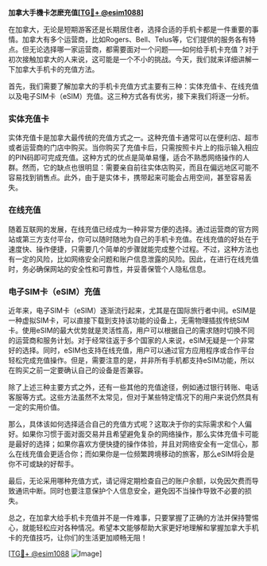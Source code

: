 **加拿大手機卡怎麽充值[[TG💪+ @esim1088](https://t.me/s/esim1088)]**

在加拿大，无论是短期游客还是长期居住者，选择合适的手机卡都是一件重要的事情。加拿大有多个运营商，比如Rogers、Bell、Telus等，它们提供的服务各有特点。但无论选择哪一家运营商，都需要面对一个问题——如何给手机卡充值？对于初次接触加拿大的人来说，这可能是一个不小的挑战。今天，我们就来详细讲解一下加拿大手机卡的充值方法。

首先，我们需要了解加拿大的手机卡充值方式主要有三种：实体充值卡、在线充值以及电子SIM卡（eSIM）充值。这三种方式各有优劣，接下来我们将逐一分析。

### 实体充值卡

实体充值卡是加拿大最传统的充值方式之一。这种充值卡通常可以在便利店、超市或者运营商的门店中购买。当你购买了充值卡后，只需按照卡片上的指示输入相应的PIN码即可完成充值。这种方式的优点是简单易懂，适合不熟悉网络操作的人群。然而，它的缺点也很明显：需要亲自前往实体店购买，而且在偏远地区可能不容易找到销售点。此外，由于是实体卡，携带起来可能会占用空间，甚至容易丢失。

### 在线充值

随着互联网的发展，在线充值已经成为一种非常方便的选择。通过运营商的官方网站或第三方支付平台，你可以随时随地为自己的手机卡充值。在线充值的好处在于速度快、操作便捷，只需要几个简单的步骤就能完成整个过程。不过，这种方法也有一定的风险，比如网络安全问题和账户信息泄露的风险。因此，在进行在线充值时，务必确保网站的安全性和可靠性，并妥善保管个人隐私信息。

### 电子SIM卡（eSIM）充值

近年来，电子SIM卡（eSIM）逐渐流行起来，尤其是在国际旅行者中间。eSIM是一种虚拟SIM卡，可以直接下载到支持该功能的设备上，无需物理插拔传统SIM卡。使用eSIM的最大优势就是灵活性高，用户可以根据自己的需求随时切换不同的运营商和服务计划。对于经常往返于多个国家的人来说，eSIM无疑是一个非常好的选择。同时，eSIM也支持在线充值，用户可以通过官方应用程序或合作平台轻松完成充值操作。但是，需要注意的是，并非所有手机都支持eSIM功能，所以在购买之前一定要确认自己的设备是否兼容。

除了上述三种主要方式之外，还有一些其他的充值途径，例如通过银行转账、电话客服等方式。这些方法虽然不太常见，但对于某些特定情况下的用户来说仍然具有一定的实用价值。

那么，具体该如何选择适合自己的充值方式呢？这取决于你的实际需求和个人偏好。如果你习惯于面对面交易并且希望避免复杂的网络操作，那么实体充值卡可能是最好的选择；如果你喜欢方便快捷的操作体验，并且对网络安全有一定信心，那么在线充值会更适合你；而如果你是一位频繁跨境移动的旅客，那么eSIM将会是你不可或缺的好帮手。

最后，无论采用哪种充值方式，请记得定期检查自己的账户余额，以免因欠费而导致通讯中断。同时也要注意保护个人信息安全，避免因不当操作导致不必要的损失。

总之，在加拿大给手机卡充值并不是一件难事，只要掌握了正确的方法并保持警惕心，就能轻松应对各种情况。希望本文能够帮助大家更好地理解和掌握加拿大手机卡的充值技巧，让你们的生活更加顺畅无阻！

[[TG💪+ @esim1088](https://t.me/s/esim1088) ![Image](https://i.postimg.cc/4NQfJmqS/Snipaste-2025-05-13-00-14-12.png)]